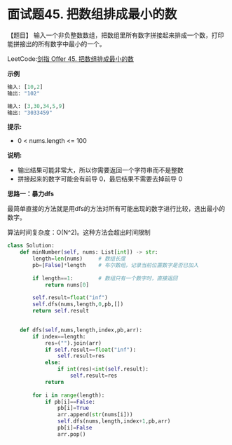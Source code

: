 # 面试题45. 把数组排成最小的数



【题目】 输入一个非负整数数组，把数组里所有数字拼接起来排成一个数，打印能拼接出的所有数字中最小的一个。



LeetCode:[剑指 Offer 45. 把数组排成最小的数](https://leetcode-cn.com/problems/ba-shu-zu-pai-cheng-zui-xiao-de-shu-lcof/)



 **示例** 

```python
输入: [10,2]
输出: "102"

输入: [3,30,34,5,9]
输出: "3033459"
```



**提示:**

- 0 < nums.length <= 100

**说明:**

- 输出结果可能非常大，所以你需要返回一个字符串而不是整数
- 拼接起来的数字可能会有前导 0，最后结果不需要去掉前导 0





**思路一：暴力dfs**

最简单直接的方法就是用dfs的方法对所有可能出现的数字进行比较，选出最小的数字。

算法时间复杂度：O(N^2)。这种方法会超出时间限制

```Python
class Solution:
    def minNumber(self, nums: List[int]) -> str:
        length=len(nums)     # 数组长度
        pb=[False]*length    # 布尔数组，记录当前位置数字是否已加入
      
        if length==1:        # 数组只有一个数字时，直接返回
            return nums[0]
        
        self.result=float("inf")
        self.dfs(nums,length,0,pb,[])
        return self.result
    

    def dfs(self,nums,length,index,pb,arr):
        if index==length:
            res=("").join(arr)
            if self.result==float("inf"):
                self.result=res
            else:
                if int(res)<int(self.result):
                    self.result=res
            return
        
        for i in range(length):
            if pb[i]==False:
                pb[i]=True
                arr.append(str(nums[i]))
                self.dfs(nums,length,index+1,pb,arr)
                pb[i]=False
                arr.pop()
```












